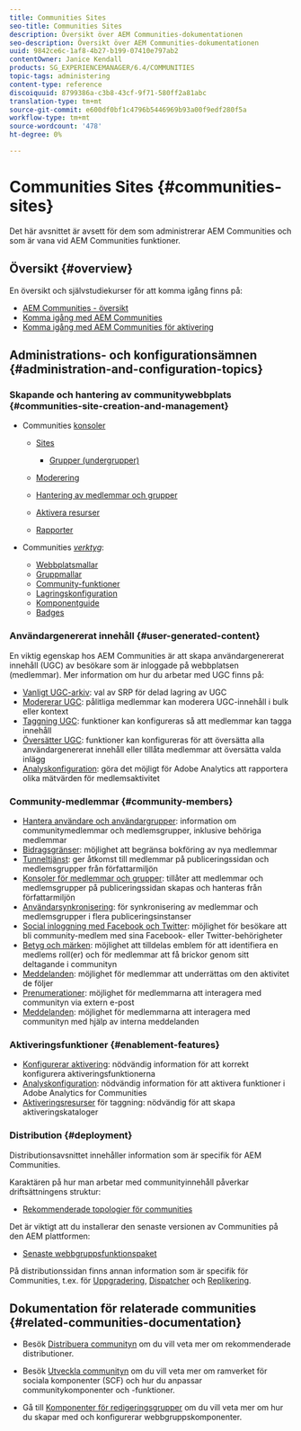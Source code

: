 ```yaml
---
title: Communities Sites
seo-title: Communities Sites
description: Översikt över AEM Communities-dokumentationen
seo-description: Översikt över AEM Communities-dokumentationen
uuid: 9842ce6c-1af8-4b27-b199-07410e797ab2
contentOwner: Janice Kendall
products: SG_EXPERIENCEMANAGER/6.4/COMMUNITIES
topic-tags: administering
content-type: reference
discoiquuid: 8799386a-c3b8-43cf-9f71-580ff2a81abc
translation-type: tm+mt
source-git-commit: e600df0bf1c4796b5446969b93a00f9edf280f5a
workflow-type: tm+mt
source-wordcount: '478'
ht-degree: 0%

---
```



# Communities Sites {#communities-sites}

Det här avsnittet är avsett för dem som administrerar AEM Communities och som är vana vid AEM Communities funktioner.

## Översikt {#overview}

En översikt och självstudiekurser för att komma igång finns på:

* [AEM Communities - översikt](overview.md)
* [Komma igång med AEM Communities](getting-started.md)
* [Komma igång med AEM Communities för aktivering](getting-started-enablement.md)

## Administrations- och konfigurationsämnen {#administration-and-configuration-topics}

### Skapande och hantering av communitywebbplats {#communities-site-creation-and-management}

* Communities [konsoler](consoles.md)

   * [Sites](sites-console.md)

      * [Grupper (undergrupper)](groups.md)
   * [Moderering](moderation.md)
   * [Hantering av medlemmar och grupper](members.md)
   * [Aktivera resurser](resources.md)
   * [Rapporter](reports.md)


* Communities [*verktyg*](tools.md):

   * [Webbplatsmallar](sites.md)
   * [Gruppmallar](tools-groups.md)
   * [Community-funktioner](functions.md)
   * [Lagringskonfiguration](srp-config.md)
   * [Komponentguide](components-guide.md)
   * [Badges](badges.md)


### Användargenererat innehåll {#user-generated-content}

En viktig egenskap hos AEM Communities är att skapa användargenererat innehåll (UGC) av besökare som är inloggade på webbplatsen (medlemmar). Mer information om hur du arbetar med UGC finns på:

* [Vanligt UGC-arkiv](working-with-srp.md): val av SRP för delad lagring av UGC
* [Modererar UGC](moderate-ugc.md): pålitliga medlemmar kan moderera UGC-innehåll i bulk eller kontext
* [Taggning UGC](tag-ugc.md): funktioner kan konfigureras så att medlemmar kan tagga innehåll
* [Översätter UGC](translate-ugc.md): funktioner kan konfigureras för att översätta alla användargenererat innehåll eller tillåta medlemmar att översätta valda inlägg
* [Analyskonfiguration](analytics.md): göra det möjligt för Adobe Analytics att rapportera olika mätvärden för medlemsaktivitet

### Community-medlemmar {#community-members}

* [Hantera användare och användargrupper](users.md): information om communitymedlemmar och medlemsgrupper, inklusive behöriga medlemmar
* [Bidragsgränser](limits.md): möjlighet att begränsa bokföring av nya medlemmar
* [Tunneltjänst](deploy-communities.md#tunnel-service-on-author): ger åtkomst till medlemmar på publiceringssidan och medlemsgrupper från författarmiljön
* [Konsoler för medlemmar och grupper](members.md): tillåter att medlemmar och medlemsgrupper på publiceringssidan skapas och hanteras från författarmiljön
* [Användarsynkronisering](sync.md): för synkronisering av medlemmar och medlemsgrupper i flera publiceringsinstanser
* [Social inloggning med Facebook och Twitter](social-login.md): möjlighet för besökare att bli community-medlem med sina Facebook- eller Twitter-behörigheter
* [Betyg och märken](implementing-scoring.md): möjlighet att tilldelas emblem för att identifiera en medlems roll(er) och för medlemmar att få brickor genom sitt deltagande i communityn
* [Meddelanden](notifications.md): möjlighet för medlemmar att underrättas om den aktivitet de följer
* [Prenumerationer](subscriptions.md): möjlighet för medlemmarna att interagera med communityn via extern e-post
* [Meddelanden](messaging.md): möjlighet för medlemmarna att interagera med communityn med hjälp av interna meddelanden

### Aktiveringsfunktioner {#enablement-features}

* [Konfigurerar aktivering](enablement.md): nödvändig information för att korrekt konfigurera aktiveringsfunktionerna
* [Analyskonfiguration](analytics.md): nödvändig information för att aktivera funktioner i Adobe Analytics for Communities
* [Aktiveringsresurser](tag-resources.md) för taggning: nödvändig för att skapa aktiveringskataloger

### Distribution {#deployment}

Distributionsavsnittet innehåller information som är specifik för AEM Communities.

Karaktären på hur man arbetar med communityinnehåll påverkar driftsättningens struktur:

* [Rekommenderade topologier för communities](topologies.md)

Det är viktigt att du installerar den senaste versionen av Communities på den AEM plattformen:

* [Senaste webbgruppsfunktionspaket](deploy-communities.md#latestfeaturepack)

På distributionssidan finns annan information som är specifik för Communities, t.ex. för [Uppgradering](upgrade.md), [Dispatcher](dispatcher.md) och [Replikering](deploy-communities.md#replication-agents-on-author).

## Dokumentation för relaterade communities {#related-communities-documentation}

* Besök [Distribuera communityn](deploy-communities.md) om du vill veta mer om rekommenderade distributioner.

* Besök [Utveckla communityn](communities.md) om du vill veta mer om ramverket för sociala komponenter (SCF) och hur du anpassar communitykomponenter och -funktioner.

* Gå till [Komponenter för redigeringsgrupper](author-communities.md) om du vill veta mer om hur du skapar med och konfigurerar webbgruppskomponenter.
